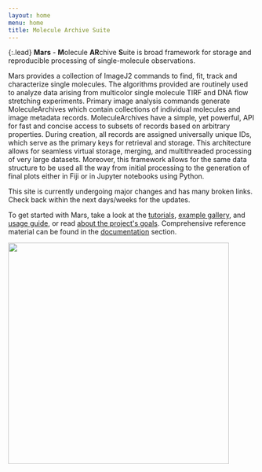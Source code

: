 ```yaml
---
layout: home
menu: home
title: Molecule Archive Suite
---
```


{:.lead}
**Mars** - **M**olecule **AR**chive **S**uite is broad framework for storage and reproducible processing of single-molecule observations.

Mars provides a collection of ImageJ2 commands to find, fit, track and characterize single molecules. The algorithms provided are routinely used to analyze data arising from multicolor single molecule TIRF and DNA flow stretching experiments. Primary image analysis commands generate MoleculeArchives which contain collections of individual molecules and image metadata records. MoleculeArchives have a simple, yet powerful, API for fast and concise access to subsets of records based on arbitrary properties. During creation, all records are assigned universally unique IDs, which serve as the primary keys for retrieval and storage. This architecture allows for seamless virtual storage, merging, and multithreaded processing of very large datasets. Moreover, this framework allows for the same data structure to be used all the way from initial processing to the generation of final plots either in Fiji or in Jupyter notebooks using Python.

This site is currently undergoing major changes and has many broken links. Check back within the next days/weeks for the updates.

To get started with Mars, take a look at the [tutorials](tutorials), [example gallery](examples), and [usage guide](usage), or read [about the project's goals](about). Comprehensive reference material can be found in the [documentation](docs) section.

<img align='center' src='{{site.baseurl}}/assets/200417_status_full.gif' width='450' />
